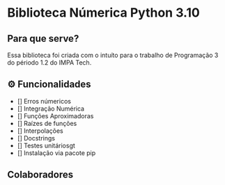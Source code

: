 # Biblioteca Númerica Python 3.10

## Para que serve?

Essa biblioteca foi criada com o intuíto para o trabalho de Programação 3 do périodo 1.2 do IMPA Tech.

## ⚙️ Funcionalidades
- [] Erros númericos
- [] Integração Numérica
- [] Funções Aproximadoras
- [] Raízes de funções
- [] Interpolações
- [] Docstrings
- [] Testes unitáriosgt
- [] Instalação via pacote pip

## Colaboradores
